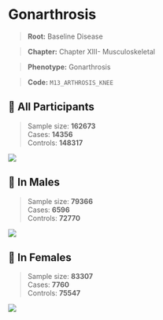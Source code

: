 # Gonarthrosis

> **Root:** Baseline Disease  

> **Chapter:** Chapter XIII- Musculoskeletal  

> **Phenotype:** Gonarthrosis  

> **Code:** `M13_ARTHROSIS_KNEE`

## 🧪 All Participants  
> Sample size: **162673**  
> Cases: **14356**  
> Controls: **148317**
<img src="/Disease/Figures/ALL/Incidence/M13_ARTHROSIS_KNEE.png"/>
<CsvTable src="/public/Disease/Data/ALL/Incidence/COX_M13_ARTHROSIS_KNEE.csv" label="🔍 View full results" />

## 👨 In Males  
> Sample size: **79366**  
> Cases: **6596**  
> Controls: **72770**
<img src="/Disease/Figures/Male/Incidence/M13_ARTHROSIS_KNEE.png"/>
<CsvTable src="/public/Disease/Data/Male/Incidence/COX_M13_ARTHROSIS_KNEE.csv" label="🔍 View full results" />

## 👩 In Females  
> Sample size: **83307**  
> Cases: **7760**  
> Controls: **75547**
<img src="/Disease/Figures/Female/Incidence/M13_ARTHROSIS_KNEE.png"/>
<CsvTable src="/public/Disease/Data/Female/Incidence/COX_M13_ARTHROSIS_KNEE.csv" label="🔍 View full results" />

